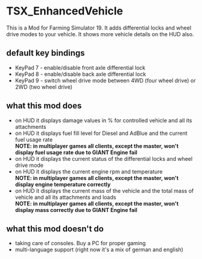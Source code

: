# TSX_EnhancedVehicle
This is a Mod for Farming Simulator 19. It adds differential locks and wheel drive modes to your vehicle. It shows more vehicle details on the HUD also.

## default key bindings
* KeyPad 7 - enable/disable front axle differential lock
* KeyPad 8 - enable/disable back axle differential lock
* KeyPad 9 - switch wheel drive mode between 4WD (four wheel drive) or 2WD (two wheel drive)

## what this mod does
* on HUD it displays damage values in % for controlled vehicle and all its attachments
* on HUD it displays fuel fill level for Diesel and AdBlue and the current fuel usage rate<br>
**NOTE: in multiplayer games all clients, except the master, won't display fuel usage rate due to GIANT Engine fail**
* on HUD it displays the current status of the differential locks and wheel drive mode
* on HUD it displays the current engine rpm and temperature<br>
**NOTE: in multiplayer games all clients, except the master, won't display engine temperature correctly**
* on HUD it displays the current mass of the vehicle and the total mass of vehicle and all its attachments and loads<br>
**NOTE: in multiplayer games all clients, except the master, won't display mass correctly due to GIANT Engine fail**

## what this mod doesn't do
* taking care of consoles. Buy a PC for proper gaming
* multi-language support (right now it's a mix of german and english)
